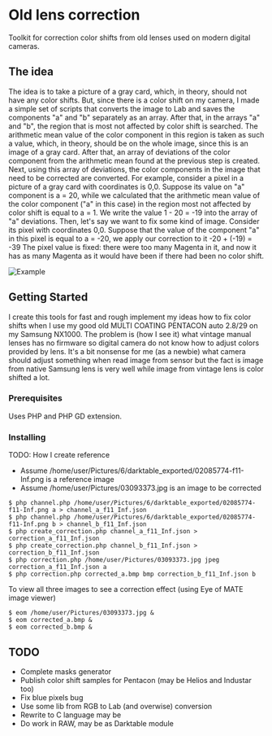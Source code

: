 # Old lens correction

Toolkit for correction color shifts from old lenses used on modern digital cameras.

## The idea

The idea is to take a picture of a gray card, which, in theory, should not have any color shifts. 
But, since there is a color shift on my camera, I made a simple set of scripts that converts the image 
to Lab and saves the components "a" and "b" separately as an array. After that, in the arrays "a" and "b", 
the region that is most not affected by color shift is searched. The arithmetic mean value of the color 
component in this region is taken as such a value, which, in theory, should be on the whole image, 
since this is an image of a gray card. After that, an array of deviations of the color component from 
the arithmetic mean found at the previous step is created. Next, using this array of deviations, the 
color components in the image that need to be corrected are converted. For example, consider a pixel 
in a picture of a gray card with coordinates is 0,0. Suppose its value on "a" component is a = 20, while 
we calculated that the arithmetic mean value of the color component ("a" in this case) in the region most 
not affected by color shift is equal to a = 1. We write the value 1 - 20 = -19 into the array of "a" deviations.
Then, let's say we want to fix some kind of image. Consider its pixel with coordinates 0,0. Suppose that
the value of the component "a" in this pixel is equal to a = -20, we apply our correction to
it -20 + (-19) = -39 The pixel value is fixed: there were too many Magenta in it, and now it has 
as many Magenta as it would have been if there had been no color shift.

![Example](http://helix.yars.free.net/oldlens/Selection_383.jpg)

## Getting Started

I create this tools for fast and rough implement my ideas how to fix color shifts 
when I use my good old MULTI COATING PENTACON auto 2.8/29 on my Samsung NX1000. The problem 
is (how I see it) what vintage manual lenses has no firmware so digital camera do not 
know how to adjust colors provided by lens. It's a bit nonsense for me (as a newbie) 
what camera should adjust something when read image from sensor but the fact is image 
from native Samsung lens is very well while image from vintage lens is color shifted a lot.

### Prerequisites

Uses PHP and PHP GD extension.

### Installing

TODO: How I create reference

* Assume /home/user/Pictures/6/darktable_exported/02085774-f11-Inf.png is a reference image
* Assume /home/user/Pictures/03093373.jpg is an image to be corrected

```
$ php channel.php /home/user/Pictures/6/darktable_exported/02085774-f11-Inf.png a > channel_a_f11_Inf.json
$ php channel.php /home/user/Pictures/6/darktable_exported/02085774-f11-Inf.png b > channel_b_f11_Inf.json
$ php create_correction.php channel_a_f11_Inf.json > correction_a_f11_Inf.json
$ php create_correction.php channel_b_f11_Inf.json > correction_b_f11_Inf.json
$ php correction.php /home/user/Pictures/03093373.jpg jpeg correction_a_f11_Inf.json a
$ php correction.php corrected_a.bmp bmp correction_b_f11_Inf.json b
```

To view all three images to see a correction effect (using Eye of MATE image viewer)

```
$ eom /home/user/Pictures/03093373.jpg &
$ eom corrected_a.bmp &
$ eom corrected_b.bmp &
```

## TODO

* Complete masks generator
* Publish color shift samples for Pentacon (may be Helios and Industar too)
* Fix blue pixels bug
* Use some lib from RGB to Lab (and overwise) conversion
* Rewrite to C language may be
* Do work in RAW, may be as Darktable module